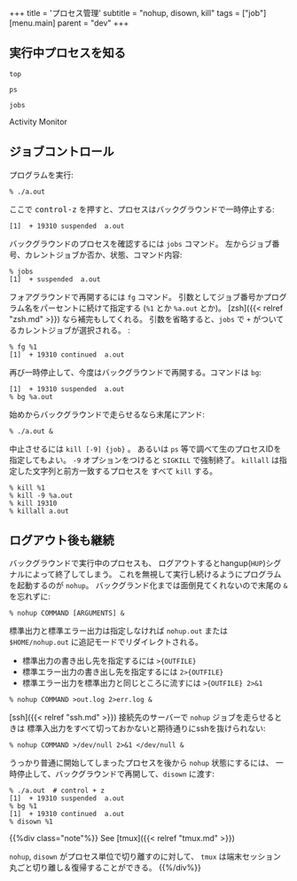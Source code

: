 +++
title = 'プロセス管理'
subtitle = "nohup, disown, kill"
tags = ["job"]
[menu.main]
  parent = "dev"
+++

## 実行中プロセスを知る

`top`

`ps`

`jobs`

Activity Monitor

## ジョブコントロール

プログラムを実行:

    % ./a.out

ここで <kbd>control-z</kbd> を押すと、プロセスはバックグラウンドで一時停止する:

    [1]  + 19310 suspended  a.out

バックグラウンドのプロセスを確認するには `jobs` コマンド。
左からジョブ番号、カレントジョブか否か、状態、コマンド内容:

    % jobs
    [1]  + suspended  a.out

フォアグラウンドで再開するには `fg` コマンド。
引数としてジョブ番号かプログラム名をパーセントに続けて指定する
(`%1` とか `%a.out` とか)。
[zsh]({{< relref "zsh.md" >}}) なら補完もしてくれる。
引数を省略すると、`jobs` で `+` がついてるカレントジョブが選択される。
:

    % fg %1
    [1]  + 19310 continued  a.out

再び一時停止して、今度はバックグラウンドで再開する。コマンドは `bg`:

    [1]  + 19310 suspended  a.out
    % bg %a.out

始めからバックグラウンドで走らせるなら末尾にアンド:

    % ./a.out &

中止させるには `kill [-9] {job}` 。
あるいは `ps` 等で調べて生のプロセスIDを指定してもよい。
`-9` オプションをつけると `SIGKILL` で強制終了。
`killall` は指定した文字列と前方一致するプロセスを
すべて `kill` する。

    % kill %1
    % kill -9 %a.out
    % kill 19310
    % killall a.out

## ログアウト後も継続

バックグラウンドで実行中のプロセスも、
ログアウトするとhangup(`HUP`)シグナルによって終了してしまう。
これを無視して実行し続けるようにプログラムを起動するのが `nohup`。
バックグランド化までは面倒見てくれないので末尾の `&` を忘れずに:

    % nohup COMMAND [ARGUMENTS] &

標準出力と標準エラー出力は指定しなければ `nohup.out`
または `$HOME/nohup.out` に追記モードでリダイレクトされる。

- 標準出力の書き出し先を指定するには `>{OUTFILE}`
- 標準エラー出力の書き出し先を指定するには `2>{OUTFILE}`
- 標準エラー出力を標準出力と同じところに流すには `>{OUTFILE} 2>&1`

```
% nohup COMMAND >out.log 2>err.log &
```

[ssh]({{< relref "ssh.md" >}}) 接続先のサーバーで `nohup` ジョブを走らせるときは
標準入出力をすべて切っておかないと期待通りにsshを抜けられない:

    % nohup COMMAND >/dev/null 2>&1 </dev/null &

うっかり普通に開始してしまったプロセスを後から `nohup` 状態にするには、
一時停止して、バックグラウンドで再開して、`disown` に渡す:

    % ./a.out  # control + z
    [1]  + 19310 suspended  a.out
    % bg %1
    [1]  + 19310 continued  a.out
    % disown %1

{{%div class="note"%}}
See [tmux]({{< relref "tmux.md" >}})

`nohup`, `disown` がプロセス単位で切り離すのに対して、
`tmux` は端末セッション丸ごと切り離し＆復帰することができる。
{{%/div%}}
